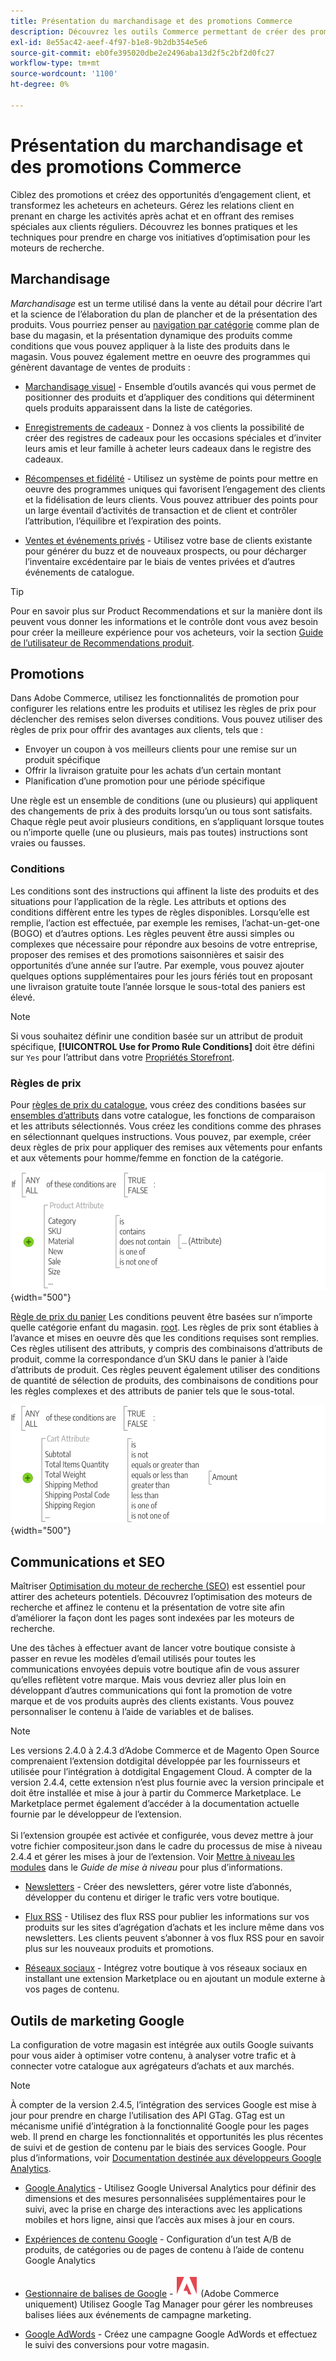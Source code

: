 ```yaml
---
title: Présentation du marchandisage et des promotions Commerce
description: Découvrez les outils Commerce permettant de créer des promotions ciblées et des opportunités d’engagement client.
exl-id: 8e55ac42-aeef-4f97-b1e8-9b2db354e5e6
source-git-commit: eb0fe395020dbe2e2496aba13d2f5c2bf2d0fc27
workflow-type: tm+mt
source-wordcount: '1100'
ht-degree: 0%

---
```


# Présentation du marchandisage et des promotions Commerce

Ciblez des promotions et créez des opportunités d’engagement client, et transformez les acheteurs en acheteurs. Gérez les relations client en prenant en charge les activités après achat et en offrant des remises spéciales aux clients réguliers. Découvrez les bonnes pratiques et les techniques pour prendre en charge vos initiatives d’optimisation pour les moteurs de recherche.

## Marchandisage

_Marchandisage_ est un terme utilisé dans la vente au détail pour décrire l’art et la science de l’élaboration du plan de plancher et de la présentation des produits. Vous pourriez penser au [navigation par catégorie](../catalog/navigation-top.md) comme plan de base du magasin, et la présentation dynamique des produits comme conditions que vous pouvez appliquer à la liste des produits dans le magasin. Vous pouvez également mettre en oeuvre des programmes qui génèrent davantage de ventes de produits :

- [Marchandisage visuel](visual-merchandiser.md) - Ensemble d’outils avancés qui vous permet de positionner des produits et d’appliquer des conditions qui déterminent quels produits apparaissent dans la liste de catégories.

- [Enregistrements de cadeaux](gift-registries.md) - Donnez à vos clients la possibilité de créer des registres de cadeaux pour les occasions spéciales et d’inviter leurs amis et leur famille à acheter leurs cadeaux dans le registre des cadeaux.

- [Récompenses et fidélité](rewards-loyalty.md) - Utilisez un système de points pour mettre en oeuvre des programmes uniques qui favorisent l’engagement des clients et la fidélisation de leurs clients. Vous pouvez attribuer des points pour un large éventail d’activités de transaction et de client et contrôler l’attribution, l’équilibre et l’expiration des points.

- [Ventes et événements privés](events-private-sales.md) - Utilisez votre base de clients existante pour générer du buzz et de nouveaux prospects, ou pour décharger l’inventaire excédentaire par le biais de ventes privées et d’autres événements de catalogue.

>[!TIP]
>
>Pour en savoir plus sur Product Recommendations et sur la manière dont ils peuvent vous donner les informations et le contrôle dont vous avez besoin pour créer la meilleure expérience pour vos acheteurs, voir la section [Guide de l’utilisateur de Recommendations produit](https://experienceleague.adobe.com/docs/commerce-merchant-services/product-recommendations/guide-overview.html).

## Promotions

Dans Adobe Commerce, utilisez les fonctionnalités de promotion pour configurer les relations entre les produits et utilisez les règles de prix pour déclencher des remises selon diverses conditions. Vous pouvez utiliser des règles de prix pour offrir des avantages aux clients, tels que :

- Envoyer un coupon à vos meilleurs clients pour une remise sur un produit spécifique
- Offrir la livraison gratuite pour les achats d’un certain montant
- Planification d’une promotion pour une période spécifique

Une règle est un ensemble de conditions (une ou plusieurs) qui appliquent des changements de prix à des produits lorsqu’un ou tous sont satisfaits. Chaque règle peut avoir plusieurs conditions, en s’appliquant lorsque toutes ou n’importe quelle (une ou plusieurs, mais pas toutes) instructions sont vraies ou fausses.

### Conditions

Les conditions sont des instructions qui affinent la liste des produits et des situations pour l’application de la règle. Les attributs et options des conditions diffèrent entre les types de règles disponibles. Lorsqu’elle est remplie, l’action est effectuée, par exemple les remises, l’achat-un-get-one (BOGO) et d’autres options. Les règles peuvent être aussi simples ou complexes que nécessaire pour répondre aux besoins de votre entreprise, proposer des remises et des promotions saisonnières et saisir des opportunités d’une année sur l’autre. Par exemple, vous pouvez ajouter quelques options supplémentaires pour les jours fériés tout en proposant une livraison gratuite toute l’année lorsque le sous-total des paniers est élevé.

>[!NOTE]
>
>Si vous souhaitez définir une condition basée sur un attribut de produit spécifique, **[!UICONTROL Use for Promo Rule Conditions]** doit être défini sur `Yes` pour l’attribut dans votre [Propriétés Storefront](../catalog/attribute-product-create.md).


### Règles de prix

Pour [règles de prix du catalogue](price-rules-catalog.md), vous créez des conditions basées sur [ensembles d’attributs](../catalog/attribute-sets.md) dans votre catalogue, les fonctions de comparaison et les attributs sélectionnés. Vous créez les conditions comme des phrases en sélectionnant quelques instructions. Vous pouvez, par exemple, créer deux règles de prix pour appliquer des remises aux vêtements pour enfants et aux vêtements pour homme/femme en fonction de la catégorie.

![Diagramme - Exemples de règles de prix de catalogue](./assets/diagram-catalog-price-rules.png){width="500"}

[Règle de prix du panier](price-rules-cart.md) Les conditions peuvent être basées sur n’importe quelle catégorie enfant du magasin. [root](../catalog/category-root.md). Les règles de prix sont établies à l’avance et mises en oeuvre dès que les conditions requises sont remplies. Ces règles utilisent des attributs, y compris des combinaisons d’attributs de produit, comme la correspondance d’un SKU dans le panier à l’aide d’attributs de produit. Ces règles peuvent également utiliser des conditions de quantité de sélection de produits, des combinaisons de conditions pour les règles complexes et des attributs de panier tels que le sous-total.

![Diagramme - Exemples de règles de prix de panier](./assets/diagram-cart-price-rules.png){width="500"}

## Communications et SEO

Maîtriser [Optimisation du moteur de recherche (SEO)](seo-overview.md) est essentiel pour attirer des acheteurs potentiels. Découvrez l’optimisation des moteurs de recherche et affinez le contenu et la présentation de votre site afin d’améliorer la façon dont les pages sont indexées par les moteurs de recherche.

Une des tâches à effectuer avant de lancer votre boutique consiste à passer en revue les modèles d’email utilisés pour toutes les communications envoyées depuis votre boutique afin de vous assurer qu’elles reflètent votre marque. Mais vous devriez aller plus loin en développant d’autres communications qui font la promotion de votre marque et de vos produits auprès des clients existants. Vous pouvez personnaliser le contenu à l’aide de variables et de balises.

>[!NOTE]
>
>Les versions 2.4.0 à 2.4.3 d’Adobe Commerce et de Magento Open Source comprenaient l’extension dotdigital développée par les fournisseurs et utilisée pour l’intégration à dotdigital Engagement Cloud. À compter de la version 2.4.4, cette extension n’est plus fournie avec la version principale et doit être installée et mise à jour à partir du Commerce Marketplace. Le Marketplace permet également d’accéder à la documentation actuelle fournie par le développeur de l’extension.
><br><br>
>Si l’extension groupée est activée et configurée, vous devez mettre à jour votre fichier compositeur.json dans le cadre du processus de mise à niveau 2.4.4 et gérer les mises à jour de l’extension. Voir [Mettre à niveau les modules](https://experienceleague.adobe.com/docs/commerce-operations/upgrade-guide/modules/upgrade.html) dans le _Guide de mise à niveau_ pour plus d’informations.

- [Newsletters](newsletters.md) - Créer des newsletters, gérer votre liste d’abonnés, développer du contenu et diriger le trafic vers votre boutique.

- [Flux RSS](social-rss.md#rss-feeds) - Utilisez des flux RSS pour publier les informations sur vos produits sur les sites d’agrégation d’achats et les inclure même dans vos newsletters. Les clients peuvent s’abonner à vos flux RSS pour en savoir plus sur les nouveaux produits et promotions.

- [Réseaux sociaux](social-rss.md#social-networks) - Intégrez votre boutique à vos réseaux sociaux en installant une extension Marketplace ou en ajoutant un module externe à vos pages de contenu.

## Outils de marketing Google

La configuration de votre magasin est intégrée aux outils Google suivants pour vous aider à optimiser votre contenu, à analyser votre trafic et à connecter votre catalogue aux agrégateurs d’achats et aux marchés.

>[!NOTE]
>
>À compter de la version 2.4.5, l’intégration des services Google est mise à jour pour prendre en charge l’utilisation des API GTag. GTag est un mécanisme unifié d’intégration à la fonctionnalité Google pour les pages web. Il prend en charge les fonctionnalités et opportunités les plus récentes de suivi et de gestion de contenu par le biais des services Google. Pour plus d’informations, voir [Documentation destinée aux développeurs Google Analytics](https://developers.google.com/analytics/devguides/collection/gtagjs).

- [Google Analytics](google-analytics.md) - Utilisez Google Universal Analytics pour définir des dimensions et des mesures personnalisées supplémentaires pour le suivi, avec la prise en charge des interactions avec les applications mobiles et hors ligne, ainsi que l’accès aux mises à jour en cours.

- [Expériences de contenu Google](google-content-experiments.md) - Configuration d’un test A/B de produits, de catégories ou de pages de contenu à l’aide de contenu Google Analytics

- [Gestionnaire de balises de Google](google-tag-manager.md) - ![Adobe Commerce](../assets/adobe-logo.svg) (Adobe Commerce uniquement) Utilisez Google Tag Manager pour gérer les nombreuses balises liées aux événements de campagne marketing.

- [Google AdWords](google-adwords.md) - Créez une campagne Google AdWords et effectuez le suivi des conversions pour votre magasin.
